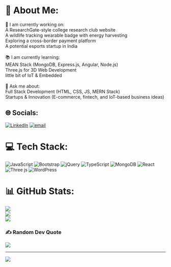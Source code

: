 # 💫 About Me:
🔨 I am currently working on:<br>A ResearchGate-style college research club website<br>A wildlife tracking wearable badge with energy harvesting<br>Exploring a cross-border payment platform<br>A potential esports startup in India<br><br>📚 I am currently learning:<br>MEAN Stack (MongoDB, Express.js, Angular, Node.js)<br>Three.js for 3D Web Development<br>little bit of IoT & Embedded<br><br>💬 Ask me about:<br>Full Stack Development (HTML, CSS, JS, MERN Stack)<br>Startups & Innovation (E-commerce, fintech, and IoT-based business ideas)


## 🌐 Socials:
[![LinkedIn](https://img.shields.io/badge/LinkedIn-%230077B5.svg?logo=linkedin&logoColor=white)](https://linkedin.com/in/devaditya-borah-🇮🇳-65865026b) [![email](https://img.shields.io/badge/Email-D14836?logo=gmail&logoColor=white)](mailto:dibyaditya2006@gmail.com) 

# 💻 Tech Stack:
![JavaScript](https://img.shields.io/badge/javascript-%23323330.svg?style=for-the-badge&logo=javascript&logoColor=%23F7DF1E) ![Bootstrap](https://img.shields.io/badge/bootstrap-%238511FA.svg?style=for-the-badge&logo=bootstrap&logoColor=white) ![jQuery](https://img.shields.io/badge/jquery-%230769AD.svg?style=for-the-badge&logo=jquery&logoColor=white) ![TypeScript](https://img.shields.io/badge/typescript-%23007ACC.svg?style=for-the-badge&logo=typescript&logoColor=white) ![MongoDB](https://img.shields.io/badge/MongoDB-%234ea94b.svg?style=for-the-badge&logo=mongodb&logoColor=white) ![React](https://img.shields.io/badge/react-%2320232a.svg?style=for-the-badge&logo=react&logoColor=%2361DAFB) ![Three js](https://img.shields.io/badge/threejs-black?style=for-the-badge&logo=three.js&logoColor=white) ![WordPress](https://img.shields.io/badge/WordPress-%23117AC9.svg?style=for-the-badge&logo=WordPress&logoColor=white)
# 📊 GitHub Stats:
![](https://github-readme-stats.vercel.app/api?username=Devaditya-Suuu&theme=gruvbox&hide_border=false&include_all_commits=false&count_private=false)<br/>
![](https://nirzak-streak-stats.vercel.app/?user=Devaditya-Suuu&theme=gruvbox&hide_border=false)<br/>
![](https://github-readme-stats.vercel.app/api/top-langs/?username=Devaditya-Suuu&theme=gruvbox&hide_border=false&include_all_commits=false&count_private=false&layout=compact)

### ✍️ Random Dev Quote
![](https://quotes-github-readme.vercel.app/api?type=horizontal&theme=radical)

---
[![](https://visitcount.itsvg.in/api?id=Devaditya-Suuu&icon=0&color=0)](https://visitcount.itsvg.in)

<!-- Proudly created with GPRM ( https://gprm.itsvg.in ) -->
